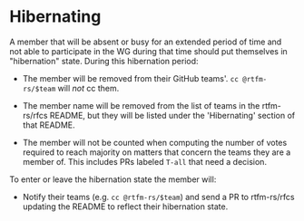 # Hibernating

A member that will be absent or busy for an extended period of time and not able
to participate in the WG during that time should put themselves in "hibernation"
state. During this hibernation period:

- The member will be removed from their GitHub teams'. `cc @rtfm-rs/$team`
  will *not* cc them.

- The member name will be removed from the list of teams in the rtfm-rs/rfcs
  README, but they will be listed under the 'Hibernating' section of that
  README.

- The member will not be counted when computing the number of votes required to
  reach majority on matters that concern the teams they are a member of. This
  includes PRs labeled `T-all` that need a decision.

To enter or leave the hibernation state the member will:

- Notify their teams (e.g. `cc @rtfm-rs/$team`) and send a PR to
  rtfm-rs/rfcs updating the README to reflect their hibernation state.
